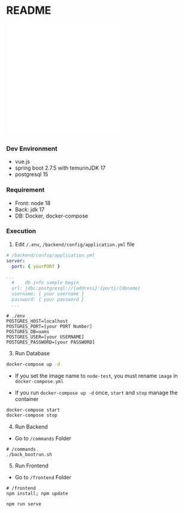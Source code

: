 # README

![Backend README](/README/BACKEND_README.md)
![Frontend README](/README/FRONTEND_README.md)

### Dev Environment

- vue.js
- spring boot 2.7.5 with temurinJDK 17
- postgresql 15

### Requirement

- Front: node 18
- Back: jdk 17
- DB: Docker, docker-compose

### Execution

1. Edit `/.env`, `/backend/config/application.yml` file

```yaml
# /backend/config/application.yml
server:
  port: { yourPORT }

...
  #    db info sample begin
  url: jdbc:postgresql://{address}:{port}/{dbname}
  username: { your username }
  password: { your password }
  ...
```

```
# ./env
POSTGRES_HOST=localhost
POSTGRES_PORT=[your PORT Number]
POSTGRES_DB=uams
POSTGRES_USER=[your USERNAME]
POSTGRES_PASSWORD=[your PASSWORD]
```

3. Run Database

```bash
docker-compose up -d
```

- If you set the image name to `node-test`, you must rename `image` in `docker-compose.yml`

- If you run `docker-compose up -d` once, `start` and `stop` manage the container

```bash
docker-compose start
docker-compose stop
```

4. Run Backend

- Go to `/commands` Folder

```
# /commands
./back_bootrun.sh
```

5. Run Frontend

- Go to `/frontend` Folder

```
# /frontend
npm install; npm update

npm run serve
```
